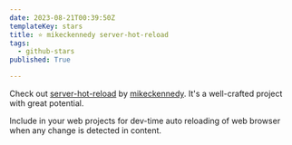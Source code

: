 ```yaml
---
date: 2023-08-21T00:39:50Z
templateKey: stars
title: ⭐ mikeckennedy server-hot-reload
tags:
  - github-stars
published: True

---
```


Check out [server-hot-reload](https://github.com/mikeckennedy/server-hot-reload) by [mikeckennedy](https://github.com/mikeckennedy). It's a well-crafted project with great potential.

Include in your web projects for dev-time auto reloading of web browser when any change is detected in content.
